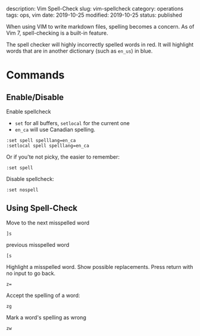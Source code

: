 description: Vim Spell-Check
slug: vim-spellcheck
category: operations
tags: ops, vim
date: 2019-10-25
modified: 2019-10-25
status: published


When using VIM to write markdown files, spelling becomes a concern. As of Vim
7, spell-checking is a built-in feature.


The spell checker will highly incorrectly spelled words in red. It will
highlight words that are in another dictionary (such as `en_us`) in blue.

# Commands

## Enable/Disable

Enable spellcheck
- `set` for all buffers, `setlocal` for the current one
- `en_ca` will use Canadian spelling.

```text
:set spell spelllang=en_ca
:setlocal spell spelllang=en_ca
```

Or if you'te not picky, the easier to remember:
```
:set spell
```

Disable spellcheck:

```text
:set nospell
```


## Using Spell-Check

Move to the next misspelled word

```
]s
```
previous misspelled word

```
[s
```

Highlight a misspelled word. Show possible replacements.
Press return with no input to go back.

```
z=
```

Accept the spelling of a word:
```text
zg
```

Mark a word's spelling as wrong
```text
zw
```

